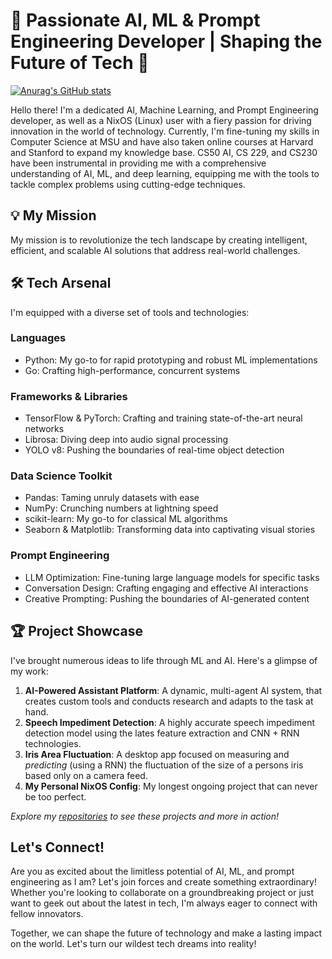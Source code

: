 # 🚀 Passionate AI, ML & Prompt Engineering Developer | Shaping the Future of Tech 🤖
[![Anurag's GitHub stats](https://github-readme-stats.vercel.app/api?username=denissud)](https://github.com/anuraghazra/github-readme-stats)

Hello there! I'm a dedicated AI, Machine Learning, and Prompt Engineering developer, as well as a NixOS (Linux) user with a fiery passion for driving innovation in the world of technology. Currently, I'm fine-tuning my skills in Computer Science at MSU and have also taken online courses at Harvard and Stanford to expand my knowledge base. CS50 AI, CS 229, and CS230 have been instrumental in providing me with a comprehensive understanding of AI, ML, and deep learning, equipping me with the tools to tackle complex problems using cutting-edge techniques.

## 💡 My Mission
My mission is to revolutionize the tech landscape by creating intelligent, efficient, and scalable AI solutions that address real-world challenges.

## 🛠️ Tech Arsenal
I'm equipped with a diverse set of tools and technologies:

### Languages
- Python: My go-to for rapid prototyping and robust ML implementations
- Go: Crafting high-performance, concurrent systems

### Frameworks & Libraries
- TensorFlow & PyTorch: Crafting and training state-of-the-art neural networks
- Librosa: Diving deep into audio signal processing
- YOLO v8: Pushing the boundaries of real-time object detection

### Data Science Toolkit
- Pandas: Taming unruly datasets with ease
- NumPy: Crunching numbers at lightning speed
- scikit-learn: My go-to for classical ML algorithms
- Seaborn & Matplotlib: Transforming data into captivating visual stories

### Prompt Engineering
- LLM Optimization: Fine-tuning large language models for specific tasks
- Conversation Design: Crafting engaging and effective AI interactions
- Creative Prompting: Pushing the boundaries of AI-generated content

## 🏆 Project Showcase
I've brought numerous ideas to life through ML and AI. Here's a glimpse of my work:

1. **AI-Powered Assistant Platform**: A dynamic, multi-agent AI system, that creates custom tools and conducts research and adapts to the task at hand.
2. **Speech Impediment Detection**: A highly accurate speech impediment detection model using the lates feature extraction and CNN + RNN technologies.
3. **Iris Area Fluctuation**: A desktop app focused on measuring and _predicting_ (using a RNN) the fluctuation of the size of a persons iris based only on a camera feed.
4. **My Personal NixOS Config**: My longest ongoing project that can never be too perfect.

*Explore my [repositories](https://github.com/DenisSud/) to see these projects and more in action!*

## Let's Connect!
Are you as excited about the limitless potential of AI, ML, and prompt engineering as I am? Let's join forces and create something extraordinary! Whether you're looking to collaborate on a groundbreaking project or just want to geek out about the latest in tech, I'm always eager to connect with fellow innovators.

Together, we can shape the future of technology and make a lasting impact on the world. Let's turn our wildest tech dreams into reality! 
